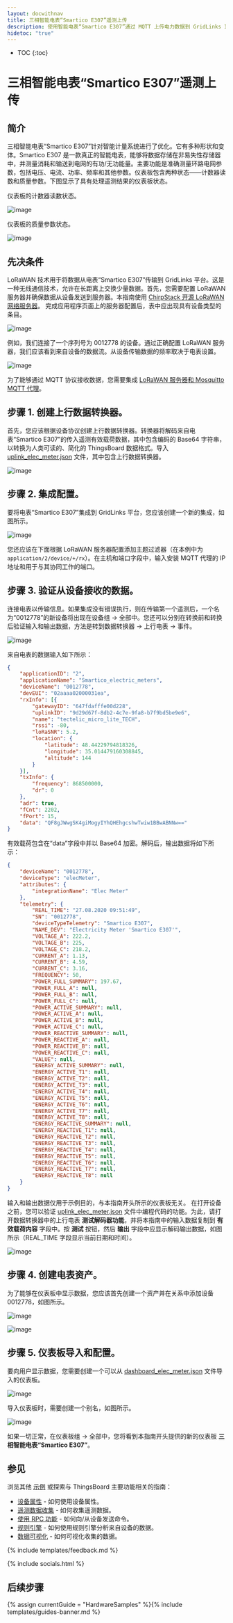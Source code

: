```yaml
---
layout: docwithnav
title: 三相智能电表“Smartico E307”遥测上传
description: 使用智能电表“Smartico E307”通过 MQTT 上传电力数据到 GridLinks IoT 平台的示例。
hidetoc: "true"
---
```


* TOC
{:toc}

# 三相智能电表“Smartico E307”遥测上传
## 简介
三相智能电表“Smartico E307”针对智能计量系统进行了优化。它有多种形状和变体。Smartico E307 是一款真正的智能电表，能够将数据存储在非易失性存储器中，并测量消耗和输送到电网的有功/无功能量。主要功能是准确测量环路电网参数，包括电压、电流、功率、频率和其他参数。仪表板包含两种状态——计数器读数和质量参数。下图显示了具有处理遥测结果的仪表板状态。

仪表板的计数器读数状态。

![image](/images/samples/smartico/elec-meter-lorawan/MainDash1.PNG)

仪表板的质量参数状态。

![image](/images/samples/smartico/elec-meter-lorawan/MainDash2.PNG)

## 先决条件
LoRaWAN 技术用于将数据从电表“Smartico E307”传输到 GridLinks 平台。这是一种无线通信技术，允许在长距离上交换少量数据。首先，您需要配置 LoRaWAN 服务器并确保数据从设备发送到服务器。本指南使用 [ChirpStack 开源 LoRaWAN 网络服务器](https://www.chirpstack.io/application-server/)。
完成应用程序页面上的服务器配置后，表中应出现具有设备类型的条目。

![image](/images/samples/smartico/elec-meter-lorawan/Lora1.PNG)

例如，我们连接了一个序列号为 0012778 的设备。通过正确配置 LoRaWAN 服务器，我们应该看到来自设备的数据流。从设备传输数据的频率取决于电表设置。

![image](/images/samples/smartico/elec-meter-lorawan/Lora2.PNG)

为了能够通过 MQTT 协议接收数据，您需要集成 [LoRaWAN 服务器和 Mosquitto MQTT 代理](https://www.chirpstack.io/application-server/integrations/mqtt/)。
## 步骤 1. 创建上行数据转换器。
首先，您应该根据设备协议创建上行数据转换器。转换器将解码来自电表“Smartico E307”的传入遥测有效载荷数据，其中包含编码的 Base64 字符串，以转换为人类可读的、简化的 ThingsBoard 数据格式。导入 [uplink_elec_meter.json](/docs/samples/smartico/elec-meter-lorawan/resources/uplink_elec_meter.json) 文件，其中包含上行数据转换器。

![image](/images/samples/smartico/elec-meter-lorawan/uplink.PNG)

## 步骤 2. 集成配置。
要将电表“Smartico E307”集成到 GridLinks 平台，您应该创建一个新的集成，如图所示。

![image](/images/samples/smartico/elec-meter-lorawan/Integration.PNG)

您还应该在下面根据 LoRaWAN 服务器配置添加主题过滤器（在本例中为 ``` application/2/device/+/rx ```）。在主机和端口字段中，输入安装 MQTT 代理的 IP 地址和用于与其协同工作的端口。
## 步骤 3. 验证从设备接收的数据。
连接电表以传输信息。如果集成没有错误执行，则在传输第一个遥测后，一个名为“0012778”的新设备将出现在设备组 → 全部中。您还可以分别在转换前和转换后验证输入和输出数据，方法是转到数据转换器 → 上行电表 → 事件。

![image](/images/samples/smartico/elec-meter-lorawan/verifying.PNG)

来自电表的数据输入如下所示：
```json
{
    "applicationID": "2",
    "applicationName": "Smartico_electric_meters",
    "deviceName": "0012778",
    "devEUI": "02aaaa02000031ea",
    "rxInfo": [{
        "gatewayID": "647fdafffe00d228",
        "uplinkID": "9d29d67f-8db2-4c7e-9fa8-b7f9bd5be9e6",
        "name": "tectelic_micro_lite_TECH",
        "rssi": -80,
        "loRaSNR": 5.2,
        "location": {
            "latitude": 48.44229794818326,
            "longitude": 35.014479160308845,
            "altitude": 144
        }
    }],
    "txInfo": {
        "frequency": 868500000,
        "dr": 0
    },
    "adr": true,
    "fCnt": 2202,
    "fPort": 15,
    "data": "QF8gJWwgSK4giMogyIYhQHEhgcshwTwiw1BBwABNNw=="
}
```
有效载荷包含在“data”字段中并以 Base64 加密。解码后，输出数据将如下所示：
```json
{
    "deviceName": "0012778",
    "deviceType": "elecMeter",
    "attributes": {
        "integrationName": "Elec Meter"
    },
    "telemetry": {
        "REAL_TIME": "27.08.2020 09:51:49",
        "SN": "0012778",
        "deviceTypeTelemetry": "Smartico E307",
        "NAME_DEV": "Electricity Meter 'Smartico E307'",
        "VOLTAGE_A": 222.2,
        "VOLTAGE_B": 225,
        "VOLTAGE_C": 218.2,
        "CURRENT_A": 1.13,
        "CURRENT_B": 4.59,
        "CURRENT_C": 3.16,
        "FREQUENCY": 50,
        "POWER_FULL_SUMMARY": 197.67,
        "POWER_FULL_A": null,
        "POWER_FULL_B": null,
        "POWER_FULL_C": null,
        "POWER_ACTIVE_SUMMARY": null,
        "POWER_ACTIVE_A": null,
        "POWER_ACTIVE_B": null,
        "POWER_ACTIVE_C": null,
        "POWER_REACTIVE_SUMMARY": null,
        "POWER_REACTIVE_A": null,
        "POWER_REACTIVE_B": null,
        "POWER_REACTIVE_C": null,
        "VALUE": null,
        "ENERGY_ACTIVE_SUMMARY": null,
        "ENERGY_ACTIVE_T1": null,
        "ENERGY_ACTIVE_T2": null,
        "ENERGY_ACTIVE_T3": null,
        "ENERGY_ACTIVE_T4": null,
        "ENERGY_ACTIVE_T5": null,
        "ENERGY_ACTIVE_T6": null,
        "ENERGY_ACTIVE_T7": null,
        "ENERGY_ACTIVE_T8": null,
        "ENERGY_REACTIVE_SUMMARY": null,
        "ENERGY_REACTIVE_T1": null,
        "ENERGY_REACTIVE_T2": null,
        "ENERGY_REACTIVE_T3": null,
        "ENERGY_REACTIVE_T4": null,
        "ENERGY_REACTIVE_T5": null,
        "ENERGY_REACTIVE_T6": null,
        "ENERGY_REACTIVE_T7": null,
        "ENERGY_REACTIVE_T8": null
    }
}
```
输入和输出数据仅用于示例目的，与本指南开头所示的仪表板无关。
在打开设备之前，您可以验证 [uplink_elec_meter.json](/docs/samples/smartico/elec-meter-lorawan/resources/uplink_elec_meter.json) 文件中编程代码的功能。为此，请打开数据转换器中的上行电表 **测试解码器功能**，并将本指南中的输入数据复制到 **有效载荷内容** 字段中。按 **测试** 按钮，然后 **输出** 字段中应显示解码输出数据，如图所示（REAL_TIME 字段显示当前日期和时间）。

![image](/images/samples/smartico/elec-meter-lorawan/verifyingUplink.PNG)

## 步骤 4. 创建电表资产。
为了能够在仪表板中显示数据，您应该首先创建一个资产并在关系中添加设备 0012778，如图所示。

![image](/images/samples/smartico/elec-meter-lorawan/asset1.PNG)

![image](/images/samples/smartico/elec-meter-lorawan/asset2.PNG)

## 步骤 5. 仪表板导入和配置。
要向用户显示数据，您需要创建一个可以从 [dashboard_elec_meter.json](/docs/samples/smartico/elec-meter-lorawan/resources/dashboard_elec_meter.json) 文件导入的仪表板。

![image](/images/samples/smartico/elec-meter-lorawan/dash1.PNG)

导入仪表板时，需要创建一个别名，如图所示。

![image](/images/samples/smartico/elec-meter-lorawan/dash2.PNG)

如果一切正常，在仪表板组 → 全部中，您将看到本指南开头提供的新的仪表板 **三相智能电表“Smartico E307”**。

## 参见

浏览其他 [示例](/docs/samples) 或探索与 ThingsBoard 主要功能相关的指南：

- [设备属性](/docs/user-guide/attributes/) - 如何使用设备属性。
- [遥测数据收集](/docs/user-guide/telemetry/) - 如何收集遥测数据。
- [使用 RPC 功能](/docs/user-guide/rpc/) - 如何向/从设备发送命令。
- [规则引擎](/docs/user-guide/rule-engine/) - 如何使用规则引擎分析来自设备的数据。
- [数据可视化](/docs/user-guide/visualization/) - 如何可视化收集的数据。

{% include templates/feedback.md %}

{% include socials.html %}

## 后续步骤

{% assign currentGuide = "HardwareSamples" %}{% include templates/guides-banner.md %}